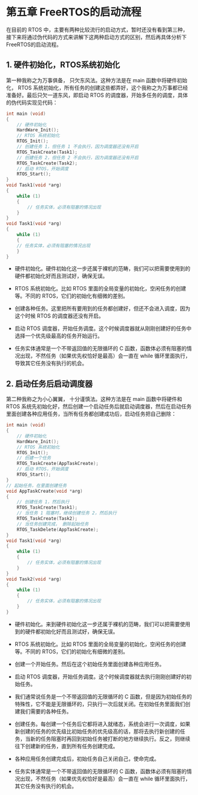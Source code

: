 # 第五章 FreeRTOS的启动流程

在目前的 RTOS 中，主要有两种比较流行的启动方式，暂时还没有看到第三种，接下来将通过伪代码的方式来讲解下这两种启动方式的区别，然后再具体分析下 FreeRTOS的启动流程。

## 1. 硬件初始化，RTOS系统初始化

第一种我称之为万事俱备， 只欠东风法。这种方法是在 main 函数中将硬件初始化， RTOS 系统初始化，所有任务的创建这些都弄好，这个我称之为万事都已经准备好。最后只欠一道东风，即启动 RTOS 的调度器，开始多任务的调度，具体的伪代码实现见代码：

```c
int main (void)
{
    // 硬件初始化 
    HardWare_Init(); 
    // RTOS 系统初始化 
    RTOS_Init(); 
    // 创建任务 1，但任务 1 不会执行，因为调度器还没有开启 
    RTOS_TaskCreate(Task1);
    // 创建任务 2，但任务 2 不会执行，因为调度器还没有开启 
    RTOS_TaskCreate(Task2);
    // 启动 RTOS，开始调度 
    RTOS_Start(); 
}
void Task1(void *arg) 
{
    while (1)
    {
        // 任务实体，必须有阻塞的情况出现 
    }
}
void Task1(void *arg)
{
    while (1)
    {
    // 任务实体，必须有阻塞的情况出现 
    }
}
```

- 硬件初始化。硬件初始化这一步还属于裸机的范畴，我们可以把需要使用到的硬件都初始化好而且测试好，确保无误。

- RTOS 系统初始化。比如 RTOS 里面的全局变量的初始化，空闲任务的创建等。不同的 RTOS，它们的初始化有细微的差别。

- 创建各种任务。这里把所有要用到的任务都创建好，但还不会进入调度，因为这个时候 RTOS 的调度器还没有开启。

- 启动 RTOS 调度器，开始任务调度。这个时候调度器就从刚刚创建好的任务中选择一个优先级最高的任务开始运行。

- 任务实体通常是一个不带返回值的无限循环的 C 函数，函数体必须有阻塞的情况出现，不然任务（如果优先权恰好是最高）会一直在 while 循环里面执行，导致其它任务没有执行的机会。

## 2. 启动任务后启动调度器

第二种我称之为小心翼翼， 十分谨慎法。这种方法是在 main 函数中将硬件和 RTOS 系统先初始化好，然后创建一个启动任务后就启动调度器，然后在启动任务里面创建各种应用任务，当所有任务都创建成功后，启动任务把自己删除：

```c
int main (void)
{
    // 硬件初始化 
    HardWare_Init(); 
    // RTOS 系统初始化 
    RTOS_Init(); 
    // 创建一个任务 
    RTOS_TaskCreate(AppTaskCreate);
    // 启动 RTOS，开始调度 
    RTOS_Start(); 
}
// 起始任务，在里面创建任务
void AppTaskCreate(void *arg) 
{
    // 创建任务 1，然后执行 
    RTOS_TaskCreate(Task1); 
    // 当任务 1 阻塞时，继续创建任务 2，然后执行 
    RTOS_TaskCreate(Task2);
    // 当任务创建完成， 删除起始任务 
    RTOS_TaskDelete(AppTaskCreate); 
}
void Task1(void *arg) 
{
    while (1)
    {
        // 任务实体，必须有阻塞的情况出现 
    }
}
void Task2(void *arg) 
{
    while (1)
    {
        // 任务实体，必须有阻塞的情况出现
    }
}
```

- 硬件初始化。来到硬件初始化这一步还属于裸机的范畴，我们可以把需要使用到的硬件都初始化好而且测试好，确保无误。

- RTOS 系统初始化。比如 RTOS 里面的全局变量的初始化，空闲任务的创建等。不同的 RTOS，它们的初始化有细微的差别。

- 创建一个开始任务。然后在这个初始任务里面创建各种应用任务。

- 启动 RTOS 调度器，开始任务调度。这个时候调度器就去执行刚刚创建好的初始任务。

- 我们通常说任务是一个不带返回值的无限循环的 C 函数，但是因为初始任务的特殊性，它不能是无限循环的，只执行一次后就关闭。在初始任务里面我们创建我们需要的各种任务。

- 创建任务。每创建一个任务后它都将进入就绪态，系统会进行一次调度，如果新创建的任务的优先级比初始任务的优先级高的话，那将去执行新创建的任务，当新的任务阻塞时再回到初始任务被打断的地方继续执行。反之，则继续往下创建新的任务，直到所有任务创建完成。

- 各种应用任务创建完成后，初始任务自己关闭自己，使命完成。

- 任务实体通常是一个不带返回值的无限循环的 C 函数，函数体必须有阻塞的情况出现，不然任务（如果优先权恰好是最高）会一直在 while 循环里面执行，其它任务没有执行的机会。

# 



